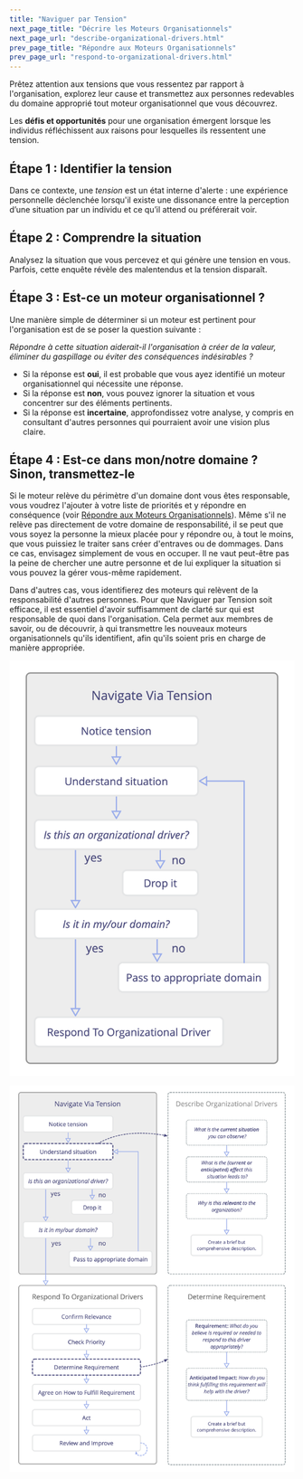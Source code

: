 ```yaml
---
title: "Naviguer par Tension"
next_page_title: "Décrire les Moteurs Organisationnels"
next_page_url: "describe-organizational-drivers.html"
prev_page_title: "Répondre aux Moteurs Organisationnels"
prev_page_url: "respond-to-organizational-drivers.html"
---
```



<div class="card summary"><div class="card-body">Prêtez attention aux tensions que vous ressentez par rapport à l'organisation, explorez leur cause et transmettez aux personnes redevables du domaine approprié tout moteur organisationnel que vous découvrez.
</div></div>

Les **défis et opportunités** pour une organisation émergent lorsque les individus réfléchissent aux raisons pour lesquelles ils ressentent une tension.


## Étape 1 : Identifier la tension

Dans ce contexte, une _tension_ est un état interne d'alerte : une expérience personnelle déclenchée lorsqu'il existe une dissonance entre la perception d’une situation par un individu et ce qu’il attend ou préférerait voir.


## Étape 2 : Comprendre la situation

Analysez la situation que vous percevez et qui génère une tension en vous. Parfois, cette enquête révèle des malentendus et la tension disparaît.


## Étape 3 : Est-ce un moteur organisationnel ?

Une manière simple de déterminer si un moteur est pertinent pour l'organisation est de se poser la question suivante :

_Répondre à cette situation aiderait-il l'organisation à créer de la valeur, éliminer du gaspillage ou éviter des conséquences indésirables ?_

-   Si la réponse est **oui**, il est probable que vous ayez identifié un moteur organisationnel qui nécessite une réponse.
-   Si la réponse est **non**, vous pouvez ignorer la situation et vous concentrer sur des éléments pertinents.
-   Si la réponse est **incertaine**, approfondissez votre analyse, y compris en consultant d'autres personnes qui pourraient avoir une vision plus claire.


## Étape 4 : Est-ce dans mon/notre domaine ?  Sinon, transmettez-le

Si le moteur relève du périmètre d'un domaine dont vous êtes responsable, vous voudrez l'ajouter à votre liste de priorités et y répondre en conséquence (voir [Répondre aux Moteurs Organisationnels](respond-to-organizational-drivers.html)). Même s'il ne relève pas directement de votre domaine de responsabilité, il se peut que vous soyez la personne la mieux placée pour y répondre ou, à tout le moins, que vous puissiez le traiter sans créer d'entraves ou de dommages.  Dans ce cas, envisagez simplement de vous en occuper. Il ne vaut peut-être pas la peine de chercher une autre personne et de lui expliquer la situation si vous pouvez la gérer vous-même rapidement.

Dans d'autres cas, vous identifierez des moteurs qui relèvent de la responsabilité d'autres personnes.  Pour que Naviguer par Tension soit efficace, il est essentiel d'avoir suffisamment de clarté sur qui est responsable de quoi dans l'organisation. Cela permet aux membres de savoir, ou de découvrir, à qui transmettre les nouveaux moteurs organisationnels qu'ils identifient, afin qu'ils soient pris en charge de manière appropriée.


![Naviguer par Tension](img/process/nvt.png)


![Naviguer par Tension dans le contexte de la Décrire les Moteurs Organisationnels, Répondre aux Moteurs Organisationnels et Déterminer les Exigences](img/process/navigate-describe-respond-determine.png)

